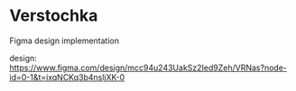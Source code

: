 # Verstochka
Figma design implementation

design: https://www.figma.com/design/mcc94u243UakSz2Ied9Zeh/VRNas?node-id=0-1&t=ixqNCKq3b4nsljXK-0
